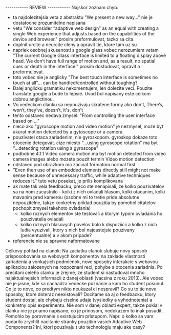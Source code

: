----------- REVIEW -----------
Najskor zoznam chyb:
- ta najdolezitejsia veta z abstraktu "We present a new way..." nie je dostatocne zrozumitelne napisana
- vetu "We consider “adaptive web design” as an equal with creating a single Web experience that adjusts based on the capabilities of the device and browser." prosim preformulovat, tazko sa cita.
- doplnit urcite a neurcite cleny a opravit tie, ktore tam uz su
- napriek osobnej skusenosti s google glass vobec nerozumiem vetam "The current Google Glass interface is limited to a floating display above head. We don’t have full range of motion and, as a result, no spatial cues or depth in the interface." prosim dostudovat, opravit a preformulovat.
- toto vobec nie je anglicky "The best touch interface is sometimes no touch at all"...  can be handled/controlled without toughing?
- Dalej anglicku gramatiku nekomentujem, len dolezite veci. Pouzite translate.google a bude to lepsie. Uvod bol napisany este celkom dobrou anglictinou.
- Vo vedeckom clanku sa nepouzivaju skratene formy ako don't, There’s, won’t, they’ve, doesn’t, it's, don't
- tento odstavec nedava zmysel: "From controlling the user interface based on ..."
- nieco ako "gyroscope motion and video motion" je nezmysel, moze byt akurat motion detected by a gytoscope or a camera.
- pouzivatel otaca zariadenim, nie gyroskopom. gyroskop dokaze toto otocenie detegovat. cize miesto "...using gyroscope rotation" ma byt "...detecting rotation using a gyroscope"
- podbobne 4.1.1 Video camera motion ma byt motion detected from video camera images alebo mozete pouzit termin Video motion detection
- odstavec pod obrazkom ma zacinat formatom normal first
- "Even then use of an embedded elements directly still might not make sense because of unnecessary traffic, while adaptive techniques reduces it." tuto vetu posekat, je prilis komplikovana
- ak mate tak vela feedbacku, preco ste nenapisali, ze kolko pouzivatelov sa na nom zucastnilo - kolki z nich ovladali hlasom, kolki otacanim, kolki mavanim pred kamerou (osobne mi to tretie pride absolutne nepouzitelne, takze konkretny priklad pouzitia by pomohol citatelovi pochopit zmysel takehoto ovladania)
   - kolko roznych elementov ste testovali a ktorym typom ovladania ho pouzivatelia ovladali
   - kolko roznych hlasovych povelov bolo k dispoziicii a kolko z nich ludia vyuzivali, ktory s nich bol najcastejsie pouzivany (percentualne) a v akom pripade?
- referencie nie su spravne naformatovane

Celkovy pohlad na clanok:
Na zaciatku clanok slubuje novy sposob prisposobovania sa webovych komponentov na zaklade vlastnosti zariadenia a vonkajsich podmienok, nove sposoby interakcie s webovou aplikaciou zalozenych na rozpoznani reci, pohybe a otocenia zariadnia. Po precitani celeho clanku je zrejme, ze student si nastudoval mnoho najaktualnejsich informacii z danej oblasti (vacsina z roku 2013). Ale vobec nie je jasne, kde sa nachadza vedecke poznanie a kam ho student posunul. Co je to nove, co predtym nikto neukazal ci nespravil? Co su to tie nove sposoby, ktore doteraz neexistovali? Docitame sa aj o feedbacku, ktory student dostal, ale chybaju ciselne udaje (vysledky a vyhodnotenia) a konkretny opis experimentu. Nie som v danej oblasti expert, takze pokial v clanku nie je priamo napisane, co je prinosom, nedokazem to inak posudit. Pomohlo by porovnanie s existujucim pristupom. Napr. o kolko sa vam podarilo zrychlit nacitanie stranky pouzitim vasich Adaptive Web Components? Ini, ktori pouzivaju t
uto technologiu maju ake casy?

